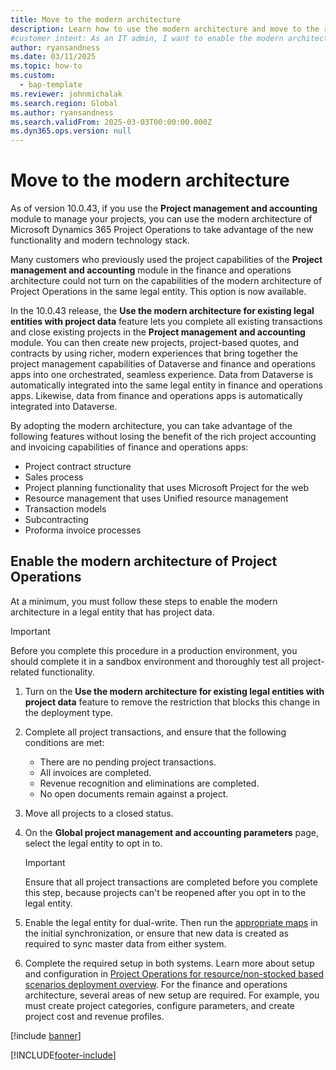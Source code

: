 ```yaml
---
title: Move to the modern architecture
description: Learn how to use the modern architecture and move to the resource/non-stocked deployment if you have a legal entity that currently uses the stocked/production order deployment.
#customer intent: As an IT admin, I want to enable the modern architecture for existing legal entities with project data so that I can improve project management capabilities.
author: ryansandness
ms.date: 03/11/2025
ms.topic: how-to
ms.custom:
  - bap-template
ms.reviewer: johnmichalak
ms.search.region: Global
ms.author: ryansandness
ms.search.validFrom: 2025-03-03T00:00:00.000Z
ms.dyn365.ops.version: null
---
```

# Move to the modern architecture

As of version 10.0.43, if you use the **Project management and accounting** module to manage your projects, you can use the modern architecture of Microsoft Dynamics 365 Project Operations to take advantage of the new functionality and modern technology stack.

Many customers who previously used the project capabilities of the **Project management and accounting** module in the finance and operations architecture could not turn on the capabilities of the modern architecture of Project Operations in the same legal entity. This option is now available.

In the 10.0.43 release, the **Use the modern architecture for existing legal entities with project data** feature lets you complete all existing transactions and close existing projects in the **Project management and accounting** module. You can then create new projects, project-based quotes, and contracts by using richer, modern experiences that bring together the project management capabilities of Dataverse and finance and operations apps into one orchestrated, seamless experience. Data from Dataverse is automatically integrated into the same legal entity in finance and operations apps. Likewise, data from finance and operations apps is automatically integrated into Dataverse. 

By adopting the modern architecture, you can take advantage of the following features without losing the benefit of the rich project accounting and invoicing capabilities of finance and operations apps:

- Project contract structure
- Sales process
- Project planning functionality that uses Microsoft Project for the web
- Resource management that uses Unified resource management
- Transaction models
- Subcontracting
- Proforma invoice processes

## Enable the modern architecture of Project Operations

At a minimum, you must follow these steps to enable the modern architecture in a legal entity that has project data.

> [!IMPORTANT]
> Before you complete this procedure in a production environment, you should complete it in a sandbox environment and thoroughly test all project-related functionality.

1. Turn on the **Use the modern architecture for existing legal entities with project data** feature to remove the restriction that blocks this change in the deployment type.
1. Complete all project transactions, and ensure that the following conditions are met:

    - There are no pending project transactions.
    - All invoices are completed.
    - Revenue recognition and eliminations are completed.
    - No open documents remain against a project.

1. Move all projects to a closed status.
1. On the **Global project management and accounting parameters** page, select the legal entity to opt in to.

    > [!IMPORTANT]
    > Ensure that all project transactions are completed before you complete this step, because projects can't be reopened after you opt in to the legal entity.

1. Enable the legal entity for dual-write. Then run the [appropriate maps](../environment/resource-dual-write-maps.md) in the initial synchronization, or ensure that new data is created as required to sync master data from either system.
1. Complete the required setup in both systems. Learn more about setup and configuration in [Project Operations for resource/non-stocked based scenarios deployment overview](../environment/project-operations-integrated-deployment-overview.md). For the finance and operations architecture, several areas of new setup are required. For example, you must create project categories, configure parameters, and create project cost and revenue profiles.

[!include [banner](../includes/banner.md)]

[!INCLUDE[footer-include](../includes/footer-banner.md)]
